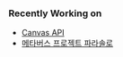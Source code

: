 ### Recently Working on

- [Canvas API](https://github.com/yeonwooz/particles)
- [메타버스 프로젝트 파라솔로](https://github.com/yeonwooz/para-solo-client)
